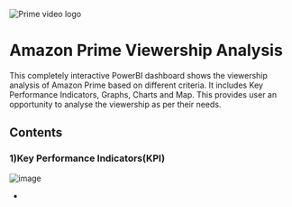 ![Prime video logo](https://github.com/user-attachments/assets/f443bde3-733f-4eda-a345-27d65ca49da1)

# Amazon Prime Viewership Analysis

This completely interactive PowerBI dashboard shows the viewership analysis of Amazon Prime based on different criteria. It includes Key Performance Indicators, Graphs, Charts and Map. This provides user an opportunity to analyse the viewership as per their needs.

## Contents 

### 1)Key Performance Indicators(KPI)
![image](https://github.com/user-attachments/assets/36e468ae-e867-4903-93b3-2781a8136189)

-
